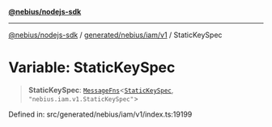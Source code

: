 [**@nebius/nodejs-sdk**](../../../../../README.md)

---

[@nebius/nodejs-sdk](../../../../../README.md) / [generated/nebius/iam/v1](../README.md) / StaticKeySpec

# Variable: StaticKeySpec

> **StaticKeySpec**: [`MessageFns`](../../../../../runtime/protos/core/interfaces/MessageFns.md)\<[`StaticKeySpec`](../interfaces/StaticKeySpec.md), `"nebius.iam.v1.StaticKeySpec"`\>

Defined in: src/generated/nebius/iam/v1/index.ts:19199

